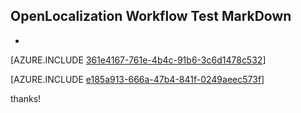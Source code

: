 ## OpenLocalization Workflow Test MarkDown
* 

[AZURE.INCLUDE [361e4167-761e-4b4c-91b6-3c6d1478c532](calleeMd1.md)]



[AZURE.INCLUDE [e185a913-666a-47b4-841f-0249aeec573f](calleeMd2.md)]

 
thanks!